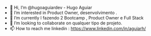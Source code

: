 - 👋 Hi, I’m @hugoaguiardev  -  Hugo Aguiar
- 👀 I’m interested in  Product Owner, desenvolvimento .
- 🌱 I’m currently l fazendo  2 Bootcamp , Product Owner e Full Stack
- 💞️ I’m looking to collaborate on  qualquer tipo de projeto.
- 📫 How to reach me  linkedin : https://www.linkedin.com/in/aguiarh/ 

<!---
hugoaguiardev/hugoaguiardev is a ✨ special ✨ repository because its `README.md` (this file) appears on your GitHub profile.
You can click the Preview link to take a look at your changes.
--->
